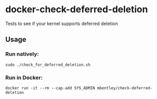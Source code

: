 docker-check-deferred-deletion
==============================

Tests to see if your kernel supports deferred deletion

## Usage

### Run natively:
`sudo ./check_for_deferred_deletion.sh`

### Run in Docker:
`docker run -it --rm --cap-add SYS_ADMIN mbentley/check-deferred-deletion`
